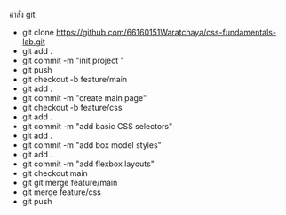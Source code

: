 คำสั่ง git
- git clone https://github.com/66160151Waratchaya/css-fundamentals-lab.git
- git add .
- git commit -m "init project "
- git push
- git checkout -b feature/main
- git add .
- git commit -m "create main page"
- git checkout -b feature/css
- git add .
- git commit -m "add basic CSS selectors"
- git add .
- git commit -m "add box model styles"
- git add .
- git commit -m  "add flexbox layouts"
- git checkout main
- git git merge feature/main
- git merge feature/css
- git push
